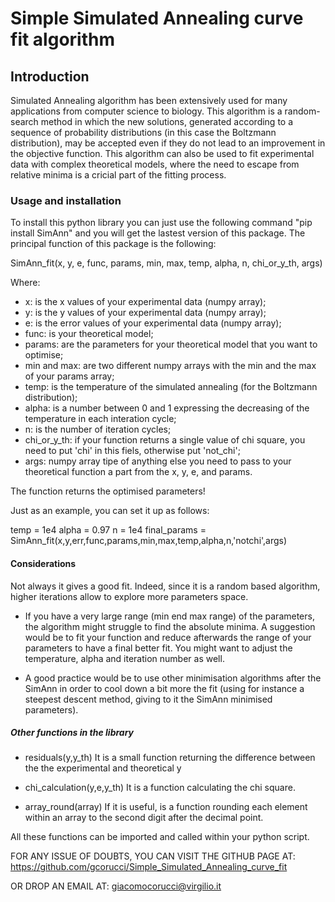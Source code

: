 # Simple Simulated Annealing curve fit algorithm

## Introduction
Simulated Annealing algorithm has been extensively used for many applications from computer science to biology. This algorithm is a random-search method in which the new solutions, generated according to a sequence of probability distributions (in this case the Boltzmann distribution), may be accepted even if they do not lead to an improvement in the objective function. This algorithm can also be used to fit experimental data with complex theoretical models, where the need to escape from relative minima is a cricial part of the fitting process.

### Usage and installation
To install this python library you can just use the following command "pip install SimAnn" and you will get the lastest version of this package. The principal function of this package is the following:

SimAnn_fit(x, y, e, func, params, min, max, temp, alpha, n, chi_or_y_th, args)

Where:
- x:           is the x values of your experimental data (numpy array);
- y:           is the y values of your experimental data (numpy array);
- e:           is the error values of your experimental data (numpy array);
- func:        is your theoretical model;
- params:      are the parameters for your theoretical model that you want to optimise;
- min and max: are two different numpy arrays with the min and the max of your params array;
- temp:        is the temperature of the simulated annealing (for the Boltzmann distribution);
- alpha:       is a number between 0 and 1 expressing the decreasing of the temperature in each interation cycle;
- n:           is the number of iteration cycles;
- chi_or_y_th: if your function returns a single value of chi square, you need to put 'chi' in this fiels, otherwise put 'not_chi';
- args:        numpy array tipe of anything else you need to pass to your theoretical function a part from the x, y, e, and params.

The function returns the optimised parameters!

Just as an example, you can set it up as follows:

temp  = 1e4
alpha = 0.97
n     = 1e4
final_params = SimAnn_fit(x,y,err,func,params,min,max,temp,alpha,n,'notchi',args)

#### Considerations
Not always it gives a good fit. Indeed, since it is a random based algorithm, higher iterations allow to explore more parameters space.

- If you have a very large range (min end max range) of the parameters, the algorithm might struggle to find the absolute minima. A suggestion would be to fit your function and reduce afterwards the range of your parameters to have a final better fit. You might want to adjust the temperature, alpha and iteration number as well.

- A good practice would be to use other minimisation algorithms after the SimAnn in order to cool down a bit more the fit (using for instance a steepest descent method, giving to it the SimAnn minimised parameters). 

##### Other functions in the library
- residuals(y,y_th)
It is a small function returning the difference between the the experimental and theoretical y

- chi_calculation(y,e,y_th)
It is a function calculating the chi square.

- array_round(array)
If it is useful, is a function rounding each element within an array to the second digit after the decimal point.

All these functions can be imported and called within your python script.

FOR ANY ISSUE OF DOUBTS, YOU CAN VISIT THE GITHUB PAGE AT: https://github.com/gcorucci/Simple_Simulated_Annealing_curve_fit

OR DROP AN EMAIL AT: giacomocorucci@virgilio.it

